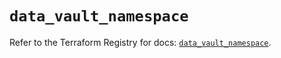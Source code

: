 # `data_vault_namespace`

Refer to the Terraform Registry for docs: [`data_vault_namespace`](https://registry.terraform.io/providers/hashicorp/vault/4.6.0/docs/data-sources/namespace).

